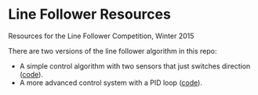 Line Follower Resources
=======================

Resources for the Line Follower Competition, Winter 2015

There are two versions of the line follower algorithm in this repo:
- A simple control algorithm with two sensors that just switches direction ([code](https://github.com/byu-mechatronics/line-follower/blob/master/line_follower_bang.ino)).
- A more advanced control system with a PID loop ([code](https://github.com/byu-mechatronics/line-follower/blob/master/line_follower_one.ino)).

